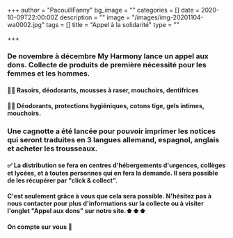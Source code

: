 +++
author = "PacouillFanny"
bg_image = ""
categories = []
date = 2020-10-09T22:00:00Z
description = ""
image = "/images/img-20201104-wa0002.jpg"
tags = []
title = "Appel à la solidarité"
type = ""

+++
### De novembre à décembre My Harmony lance un appel aux dons. Collecte de produits de première nécessité pour les femmes et les hommes. 

#### 👨‍🎤 Rasoirs, déodorants, mousses à raser, mouchoirs, dentifrices 

#### 👩‍🎤 Déodorants, protections hygiéniques, cotons tige, gels intimes, mouchoirs. 

### Une cagnotte a été lancée pour pouvoir imprimer les notices qui seront traduites en 3 langues allemand, espagnol, anglais et acheter les trousseaux.

#### ✅ La distribution se fera en centres d'hébergements d'urgences, collèges et lycées, et à toutes personnes qui en fera la demande. Il sera possible de les récupérer par "click & collect". 

#### C'est seulement grâce à vous que cela sera possible. N'hésitez pas à nous contacter pour plus d'informations sur la collecte ou à visiter l'onglet "Appel aux dons" sur notre site.⬆️⬆️⬆️

#### On compte sur vous 🙏